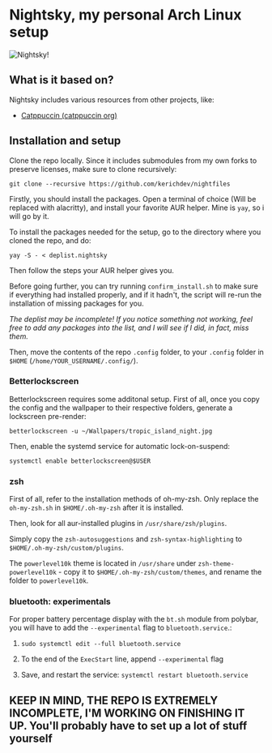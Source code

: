 # Nightsky, my personal Arch Linux setup

![Nightsky!](https://github.com/kerichdev/nightfiles/blob/main/banner.nightsky?raw=true "Nightsky Banner")

## What is it based on?

Nightsky includes various resources from other projects, like:

- [Catppuccin (catppuccin org)](https://github.com/catppuccin/catppuccin)

## Installation and setup

Clone the repo locally. Since it includes submodules from my own forks to preserve licenses, make sure to clone recursively:

```shell
git clone --recursive https://github.com/kerichdev/nightfiles
```

Firstly, you should install the packages. Open a terminal of choice (Will be replaced with alacritty), and install your favorite AUR helper. Mine is `yay`, so i will go by it.

To install the packages needed for the setup, go to the directory where you cloned the repo, and do:

```shell
yay -S - < deplist.nightsky
```

Then follow the steps your AUR helper gives you.

Before going further, you can try running `confirm_install.sh` to make sure if everything had installed properly, and if it hadn't, the script will re-run the installation of missing packages for you.

*The deplist may be incomplete! If you notice something not working, feel free to add any packages into the list, and I will see if I did, in fact, miss them.*

Then, move the contents of the repo `.config` folder, to your `.config` folder in `$HOME` (`/home/YOUR_USERNAME/.config/`).

### Betterlockscreen

Betterlockscreen requires some additonal setup. First of all, once you copy the config and the wallpaper to their respective folders, generate a lockscreen pre-render:

```shell
betterlockscreen -u ~/Wallpapers/tropic_island_night.jpg
```

Then, enable the systemd service for automatic lock-on-suspend:

```shell
systemctl enable betterlockscreen@$USER
```

### zsh

First of all, refer to the installation methods of oh-my-zsh. Only replace the `oh-my-zsh.sh` in `$HOME/.oh-my-zsh` after it is installed.

Then, look for all aur-installed plugins in `/usr/share/zsh/plugins`.

Simply copy the `zsh-autosuggestions` and `zsh-syntax-highlighting` to `$HOME/.oh-my-zsh/custom/plugins`.

The `powerlevel10k` theme is located in `/usr/share` under `zsh-theme-powerlevel10k` - copy it to `$HOME/.oh-my-zsh/custom/themes`, and rename the folder to `powerlevel10k`.

### bluetooth: experimentals

For proper battery percentage display with the `bt.sh` module from polybar, you will have to add the `--experimental` flag to `bluetooth.service`.:

1. `sudo systemctl edit --full bluetooth.service`

2. To the end of the `ExecStart` line, append `--experimental` flag

3. Save, and restart the service: `systemctl restart bluetooth.service`

## KEEP IN MIND, THE REPO IS EXTREMELY INCOMPLETE, I'M WORKING ON FINISHING IT UP. You'll probably have to set up a lot of stuff yourself

